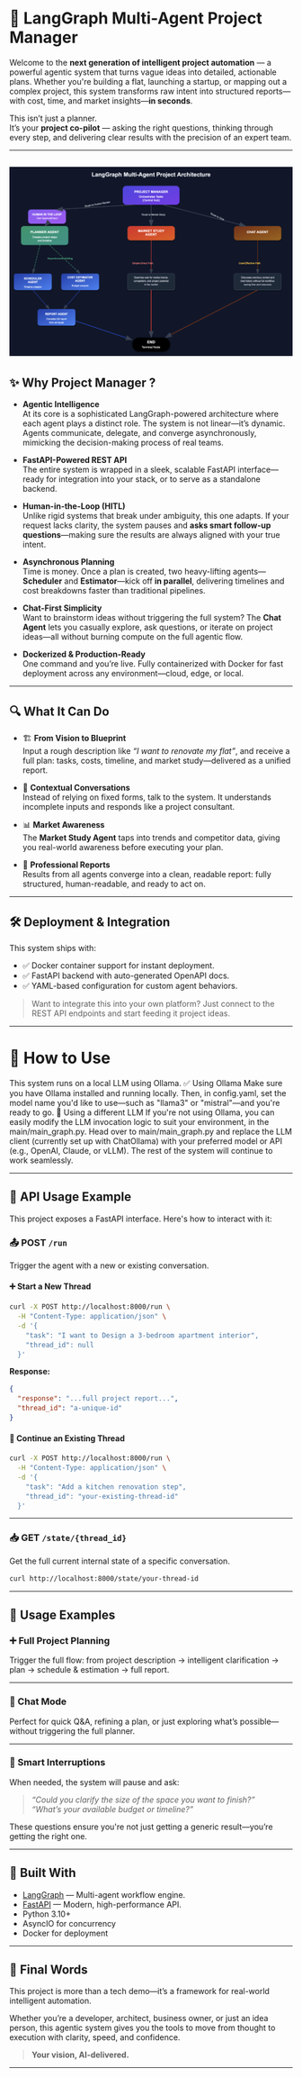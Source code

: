# 🚀 LangGraph Multi-Agent Project Manager

Welcome to the **next generation of intelligent project automation** — a powerful agentic system that turns vague ideas into detailed, actionable plans. Whether you're building a flat, launching a startup, or mapping out a complex project, this system transforms raw intent into structured reports—with cost, time, and market insights—**in seconds**.

This isn’t just a planner.  
It’s your **project co-pilot** — asking the right questions, thinking through every step, and delivering clear results with the precision of an expert team.

---
![project_graph](images/project_graph.png)
---
## ✨ Why Project Manager ?

- **Agentic Intelligence**  
  At its core is a sophisticated LangGraph-powered architecture where each agent plays a distinct role. The system is not linear—it’s dynamic. Agents communicate, delegate, and converge asynchronously, mimicking the decision-making process of real teams.

- **FastAPI-Powered REST API**  
  The entire system is wrapped in a sleek, scalable FastAPI interface—ready for integration into your stack, or to serve as a standalone backend.

- **Human-in-the-Loop (HITL)**  
  Unlike rigid systems that break under ambiguity, this one adapts. If your request lacks clarity, the system pauses and **asks smart follow-up questions**—making sure the results are always aligned with your true intent.

- **Asynchronous Planning**  
  Time is money. Once a plan is created, two heavy-lifting agents—**Scheduler** and **Estimator**—kick off **in parallel**, delivering timelines and cost breakdowns faster than traditional pipelines.

- **Chat-First Simplicity**  
  Want to brainstorm ideas without triggering the full system? The **Chat Agent** lets you casually explore, ask questions, or iterate on project ideas—all without burning compute on the full agentic flow.

- **Dockerized & Production-Ready**  
  One command and you’re live. Fully containerized with Docker for fast deployment across any environment—cloud, edge, or local.

---

## 🔍 What It Can Do

- 🏗️ **From Vision to Blueprint**  
  Input a rough description like _“I want to renovate my flat”_, and receive a full plan: tasks, costs, timeline, and market study—delivered as a unified report.

- 💬 **Contextual Conversations**  
  Instead of relying on fixed forms, talk to the system. It understands incomplete inputs and responds like a project consultant.

- 📊 **Market Awareness**  
  The **Market Study Agent** taps into trends and competitor data, giving you real-world awareness before executing your plan.

- 🧾 **Professional Reports**  
  Results from all agents converge into a clean, readable report: fully structured, human-readable, and ready to act on.

---

## 🛠 Deployment & Integration

This system ships with:

- ✅ Docker container support for instant deployment.
- ✅ FastAPI backend with auto-generated OpenAPI docs.
- ✅ YAML-based configuration for custom agent behaviors.

> Want to integrate this into your own platform? Just connect to the REST API endpoints and start feeding it project ideas.

---
# 🚀 How to Use

This system runs on a local LLM using Ollama.
✅ Using Ollama
Make sure you have Ollama installed and running locally. Then, in config.yaml, set the model name you'd like to use—such as "llama3" or "mistral"—and you're ready to go.
🔁 Using a different LLM
If you're not using Ollama, you can easily modify the LLM invocation logic to suit your environment, in the main/main_graph.py.
Head over to main/main_graph.py and replace the LLM client (currently set up with ChatOllama) with your preferred model or API (e.g., OpenAI, Claude, or vLLM).
The rest of the system will continue to work seamlessly.

---
## 🔌 API Usage Example

This project exposes a FastAPI interface. Here's how to interact with it:

### 📤 POST `/run`

Trigger the agent with a new or existing conversation.

#### ➕ Start a New Thread

```bash
curl -X POST http://localhost:8000/run \
  -H "Content-Type: application/json" \
  -d '{
    "task": "I want to Design a 3-bedroom apartment interior",
    "thread_id": null
  }'
```

**Response:**

```json
{
  "response": "...full project report...",
  "thread_id": "a-unique-id"
}
```

#### 🔁 Continue an Existing Thread

```bash
curl -X POST http://localhost:8000/run \
  -H "Content-Type: application/json" \
  -d '{
    "task": "Add a kitchen renovation step",
    "thread_id": "your-existing-thread-id"
  }'
```

---

### 📥 GET `/state/{thread_id}`

Get the full current internal state of a specific conversation.

```bash
curl http://localhost:8000/state/your-thread-id
```
---
## 🧪 Usage Examples

### ➕ Full Project Planning

Trigger the full flow: from project description → intelligent clarification → plan → schedule & estimation → full report.

---

### 💬 Chat Mode

Perfect for quick Q&A, refining a plan, or just exploring what’s possible—without triggering the full planner.

---

### 🧠 Smart Interruptions

When needed, the system will pause and ask:
> _“Could you clarify the size of the space you want to finish?”_  
> _“What’s your available budget or timeline?”_

These questions ensure you're not just getting a generic result—you’re getting the right one.

---

## 🌟 Built With

- [LangGraph](https://www.langgraph.dev) — Multi-agent workflow engine.
- [FastAPI](https://fastapi.tiangolo.com/) — Modern, high-performance API.
- Python 3.10+
- AsyncIO for concurrency
- Docker for deployment

---

## 📌 Final Words

This project is more than a tech demo—it’s a framework for real-world intelligent automation.

Whether you’re a developer, architect, business owner, or just an idea person, this agentic system gives you the tools to move from thought to execution with clarity, speed, and confidence.

> **Your vision, AI-delivered.**

---
